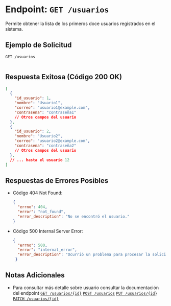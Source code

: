 # Endpoint: `GET /usuarios`

Permite obtener la lista de los primeros doce usuarios registrados en el sistema.

## Ejemplo de Solicitud
```http
GET /usuarios


```

## Respuesta Exitosa (Código 200 OK)
```json
[
  {
    "id_usuario": 1,
    "nombre": "Usuario1",
    "correo": "usuario1@example.com",
    "contrasena": "contraseña1"
    // Otros campos del usuario
  },
  {
    "id_usuario": 2,
    "nombre": "Usuario2",
    "correo": "usuario2@example.com",
    "contrasena": "contraseña2"
    // Otros campos del usuario
  },
  // ... hasta el usuario 12
]


```

## Respuestas de Errores Posibles
- Código 404 Not Found:

  ```json
  {
    "errno": 404,
    "error": "not_found",
    "error_description": "No se encontró el usuario."
  }
  ```

- Código 500 Internal Server Error:
  ```json
  {
    "errno": 500,
    "error": "internal_error",
    "error_description": "Ocurrió un problema para procesar la solicitud"
   }

  ```

## Notas Adicionales


- Para consultar más detalle sobre usuario consultar
  la documentación del endpoint
[`GET /usuarios/{id}`](../endpoints/get-usuarios-id.md)
[`POST /usuarios`](../endpoints/post-usuarios.md)
[`PUT /usuarios/{id}`](../endpoints/put-usuarios-id.md)
[`PATCH /usuarios/{id}`](../endpoints/patch-usuarios-id.md)